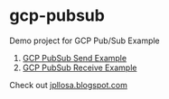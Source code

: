 # gcp-pubsub
Demo project for GCP Pub/Sub Example

1. [GCP PubSub Send Example](https://jpllosa.blogspot.com/2025/05/gcp-pubsub-send-example.html)
2. [GCP PubSub Receive Example](https://jpllosa.blogspot.com/2025/05/gcp-pubsub-receive-example.html)

Check out [jpllosa.blogspot.com](https://jpllosa.blogspot.com/)